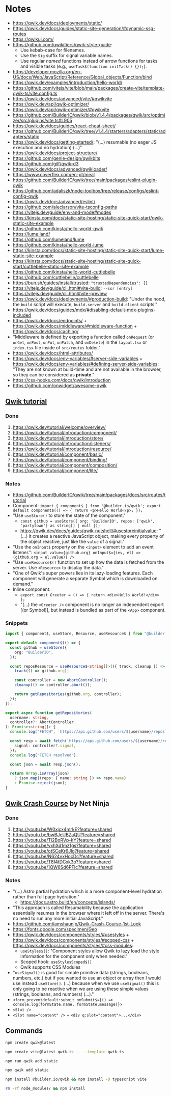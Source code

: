 # Notes

- https://qwik.dev/docs/deployments/static/
- https://qwik.dev/docs/guides/static-site-generation/#dynamic-ssg-routes
- https://qwikui.com/
- https://github.com/qwikifiers/qwik-style-guide:
  - Use kebab-case for filenames.
  - Use the `Sig` suffix for signal variable names.
  - Use regular _named_ functions instead of arrow functions for tasks and visible tasks (e.g., `useTask$(function initTask() {});`).
- https://developer.mozilla.org/en-US/docs/Web/JavaScript/Reference/Global_objects/Function/bind
- https://qwik.dev/examples/introduction/hello-world/
- https://github.com/vitejs/vite/blob/main/packages/create-vite/template-qwik-ts/vite.config.ts
- https://qwik.dev/docs/advanced/vite/#qwikvite
- https://qwik.dev/api/qwik-optimizer/
- https://qwik.dev/api/qwik-optimizer/#qwikvite
- https://github.com/BuilderIO/qwik/blob/v1.4.4/packages/qwik/src/optimizer/src/plugins/vite.ts#L905
- https://qwik.dev/docs/guides/react-cheat-sheet/
- https://github.com/BuilderIO/qwik/tree/v1.4.4/starters/adapters/static/adapters/static
- https://qwik.dev/docs/getting-started/: "(...) resumable (no eager JS execution and no hydration) (...)"
- https://qwik.dev/docs/project-structure/
- https://github.com/genie-design/qwikbits
- https://github.com/gilf/qwik-d3
- https://qwik.dev/docs/advanced/qwikloader/
- https://www.coverflex.com/en-pt/meal
- https://github.com/BuilderIO/qwik/tree/main/packages/eslint-plugin-qwik
- https://github.com/adaliszk/node-toolbox/tree/release/configs/eslint-config-qwik
- https://qwik.dev/docs/advanced/eslint/
- https://github.com/aleclarson/vite-tsconfig-paths
- https://vitejs.dev/guide/env-and-mode#modes
- https://kinsta.com/docs/static-site-hosting/static-site-quick-start/qwik-static-site-example
- https://github.com/kinsta/hello-world-qwik
- https://lume.land/
- https://github.com/lumeland/lume
- https://github.com/kinsta/hello-world-lume
- https://kinsta.com/docs/static-site-hosting/static-site-quick-start/lume-static-site-example
- https://kinsta.com/docs/static-site-hosting/static-site-quick-start/cuttlebelle-static-site-example
- https://github.com/kinsta/hello-world-cuttlebelle
- https://github.com/cuttlebelle/cuttlebelle
- https://bun.sh/guides/install/trusted: `"trustedDependencies": []`
- https://vitejs.dev/guide/cli.html#vite-build: `--ssr [entry]`
- https://vitejs.dev/guide/cli.html#vite-preview
- https://qwik.dev/docs/deployments/#production-build: "Under the hood, the `build` script will execute, `build.server` and `build.client` scripts."
- https://qwik.dev/docs/guides/mdx/#disabling-default-mdx-plugins-included
- https://qwik.dev/docs/endpoints/ + https://qwik.dev/docs/middleware/#middleware-function + https://qwik.dev/docs/caching/
- "Middleware is defined by exporting a function called `onRequest` (or `onGet`, `onPost`, `onPut`, `onPatch`, and `onDelete`) in the `layout.tsx` or `index.tsx` file inside of `src/routes` folder."
- https://qwik.dev/docs/html-attributes/
- https://qwik.dev/docs/env-variables/#server-side-variables + https://qwik.dev/docs/env-variables/#defining-server-side-variables: "They are not known at build-time and are not available in the browser, so they can be considered as **private**."
- https://css-hooks.com/docs/qwik/introduction
- https://github.com/onwidget/awesome-qwik

## [Qwik tutorial](https://qwik.dev/tutorial/welcome/overview/)

### Done

1. https://qwik.dev/tutorial/welcome/overview/
2. https://qwik.dev/tutorial/introduction/component/
3. https://qwik.dev/tutorial/introduction/store/
4. https://qwik.dev/tutorial/introduction/listeners/
5. https://qwik.dev/tutorial/introduction/resource/
6. https://qwik.dev/tutorial/component/basic/
7. https://qwik.dev/tutorial/component/binding/
8. https://qwik.dev/tutorial/component/composition/
9. https://qwik.dev/tutorial/component/lite/

### Notes

- https://github.com/BuilderIO/qwik/tree/main/packages/docs/src/routes/tutorial
- Component: `import { component$ } from '@builder.io/qwik'; export default component$(() => { return <p>Hello World</p>; });`
- "Use `useStore()` to store the state of the component."
  - `const github = useStore({ org: 'BuilderIO', repos: ['qwik', 'partytown'] as string[] | null });`
  - https://qwik.dev/docs/guides/qwik-nutshell/#usestoreinitialvalue: "(...) it creates a reactive JavaScript object, making every property of the object reactive, just like the `value` of a signal."
- "Use the `onInput$` property on the `<input>` element to add an event listener.": `<input value={github.org} onInput$={(ev, el) => (github.org = el.value)} />`
- "Use `useResource$()` function to set up how the data is fetched from the server. Use `<Resource>` to display the data."
- "One of Qwik's super powers lies in its lazy-loading features. Each component will generate a separate Symbol which is downloaded on demand."
- Inline component:
  - `export const Greeter = () => { return <div>Hello World!</div> };`
  - "(...) the `<Greeter />` component is no longer an independent export [(or Symbol)], but instead is bundled as part of the `<App>` component.

### Snippets

```ts
import { component$, useStore, Resource, useResource$ } from "@builder.io/qwik";

export default component$(() => {
  const github = useStore({
    org: "BuilderIO",
  });

  const reposResource = useResource$<string[]>(({ track, cleanup }) => {
    track(() => github.org);

    const controller = new AbortController();
    cleanup(() => controller.abort());

    return getRepositories(github.org, controller);
  });
});

export async function getRepositories(
  username: string,
  controller?: AbortController
): Promise<string[]> {
  console.log("FETCH", `https://api.github.com/users/${username}/repos`);

  const resp = await fetch(`https://api.github.com/users/${username}/repos`, {
    signal: controller?.signal,
  });
  console.log("FETCH resolved");

  const json = await resp.json();

  return Array.isArray(json)
    ? json.map((repo: { name: string }) => repo.name)
    : Promise.reject(json);
}
```

## [Qwik Crash Course](https://youtube.com/playlist?list=PL4cUxeGkcC9gOUlY-uCHurFIpqogsdOnw&feature=shared) by Net Ninja

### Done

1. https://youtu.be/W0xjcx4mrkE?feature=shared
2. https://youtu.be/bwBJeUBZaQU?feature=shared
3. https://youtu.be/Ti2BoRVp-kY?feature=shared
4. https://youtu.be/vxhXd1mz1gs?feature=shared
5. https://youtu.be/otSCeKr6Jlg?feature=shared
6. https://youtu.be/N624vxHocDc?feature=shared
7. https://youtu.be/T8f4tDCxk3o?feature=shared
8. https://youtu.be/1QW6Sd6PFIc?feature=shared

### Notes

- "(...) Astro partial hydration which is a more component-level hydration rather than full page hydration."
  - https://docs.astro.build/en/concepts/islands/
- "This approach is called Resumability because the application essentially resumes in the browser where it left off in the server. There's no need to run any more initial JavaScript."
- https://github.com/iamshaunjp/Qwik-Crash-Course-1st-Look
- https://fonts.google.com/specimen/Geo
- https://qwik.dev/docs/components/styles/#usestyles + https://qwik.dev/docs/components/styles/#scoped-css + https://qwik.dev/docs/components/styles/#css-modules:
  - `useStyles$()`: "Component styles allow Qwik to lazy load the style information for the component only when needed."
  - Scoped hook: `useStylesScoped$()`
  - Qwik supports CSS Modules
- "`useSignal()` is good for simple primitive data (strings, booleans, numbers, etc.) but if you wanted to use an object or array then I would use instead `useStore()`. (...) because when we use `useSignal()` this is only going to be reactive when we are using these simple values (strings, booleans, and numbers) (...)."
- `<form preventdefault:submit onSubmit$={() => console.log(formState.name, formState.message)}>`
- `<Slot />`
- `<Slot name="content" />` + `<div q:slot="content">...</div>`

## Commands

```bash
npm create qwik@latest
```

```bash
npm create vite@latest qwik-ts -- --template qwik-ts
```

```bash
npm run qwik add static
```

```bash
npx qwik add static
```

```bash
npm install @builder.io/qwik && npm install -D typescript vite
```

```bash
rm -rf node_modules/ && npm install
```
